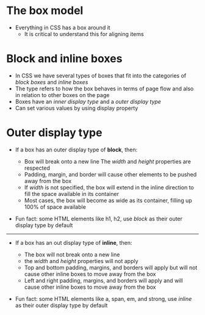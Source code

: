 # The box model

- Everything in CSS has a box around it
    - It is critical to understand this for aligning items

# Block and inline boxes

- In CSS we have several types of boxes that fit into the categories of *block boxes* and *inline boxes*
- The type refers to how the box behaves in terms of page flow and also in relation to other boxes on the page
- Boxes have an *inner display type* and a *outer display type*
- Can set various values by using display property

# Outer display type

- If a box has an outer display type of **block**, then:
    - Box will break onto a new line
    The *width* and *height* properties are respected
    - Padding, margin, and border will cause other elements to be pushed away from the box
    - If *width* is not specified, the box will extend in the inline direction to fill the space available in its container
    - Most cases, the box will become as wide as its container, filling up 100% of space available

- Fun fact: some HTML elements like h1, h2, use *block* as their outer display type by default

---
- If a box has an out display type of **inline**, then:

    - The box will not break onto a new line
    - the *width* and *height* properties will not apply
    - Top and bottom padding, margins, and borders will apply but will not cause other inline boxes to move away from the box
    - Left and right padding, margins, and borders will apply and will cause other inline boxes to move away from the box

- Fun fact: some HTML elements like a, span, em, and strong, use *inline* as their outer display type by default
